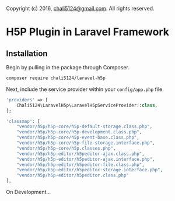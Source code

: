 Copyright (c) 2016, chali5124@gmail.com. All rights reserved.

# H5P Plugin in Laravel Framework 

## Installation

Begin by pulling in the package through Composer.

```bash
composer require chali5124/laravel-h5p
```

Next, include the service provider within your `config/app.php` file.

```php
'providers' => [
    Chali5124\LaravelH5p\LaravelH5pServiceProvider::class,
];
```


```php
'classmap': [
    "vendor/h5p/h5p-core/h5p-default-storage.class.php",
    "vendor/h5p/h5p-core/h5p-development.class.php",
    "vendor/h5p/h5p-core/h5p-event-base.class.php",
    "vendor/h5p/h5p-core/h5p-file-storage.interface.php",
    "vendor/h5p/h5p-core/h5p.classes.php",
    "vendor/h5p/h5p-editor/h5peditor-ajax.class.php",
    "vendor/h5p/h5p-editor/h5peditor-ajax.interface.php",
    "vendor/h5p/h5p-editor/h5peditor-file.class.php",
    "vendor/h5p/h5p-editor/h5peditor-storage.interface.php",
    "vendor/h5p/h5p-editor/h5peditor.class.php"
],

```
On Development...